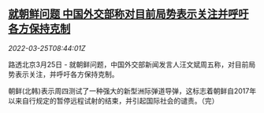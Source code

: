 <!--1648198863000-->
[就朝鲜问题 中国外交部称对目前局势表示关注并呼吁各方保持克制](https://cn.reuters.com/article/china-mofa-kp-missile-0325-idCNKCS2LM0RS)
------

<div><i>2022-03-25T08:44:01Z</i></div><p>路透北京3月25日 - 就朝鲜问题，中国外交部新闻发言人汪文斌周五称，对目前局势表示关注，并呼吁各方保持克制。</p><p>朝鲜(北韩)表示周四测试了一种强大的新型洲际弹道导弹，这标志着朝鲜自2017年以来自行规定的暂停远程试射的结束，并引起国际社会的谴责。（完）</p>
